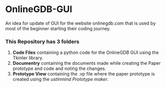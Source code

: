 # OnlineGDB-GUI
An idea for update of GUI for the website onlinegdb.com that is used by most of the beginner starting their coding journey.

### This Repository has 3 folders
1. **Code Files** containing a python code for the OnlineGDB GUI using the Tkinter library.
2. **Documentry** containing the documents made while creating the Paper prototype and code and noting the changes.
3. **Prototype View** containing the .vp file where the paper prototype is created using the *ustinmind Prototype maker*.
